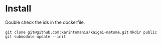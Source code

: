 # Install
Double check the ids in the dockerfile.

`git clone git@github.com:karintomania/kaigai-matome.git`
`mkdir public`
`git submodule update --init`

